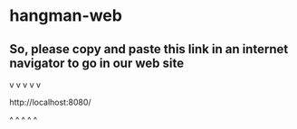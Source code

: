 # hangman-web

## So, please copy and paste this link in an internet navigator  to go in our web site


v v v v v

http://localhost:8080/

^ ^ ^ ^ ^

